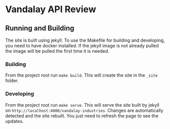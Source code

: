 # Vandalay API Review

## Running and Building
The site is built using jekyll.  To use the Makefile for building and developing, you need to have docker installed.  If the jekyll image is not already pulled the image will be pulled the first time it is needed.

### Building

From the project root run `make build`.  This will create the site in the `_site` folder.

### Developing

From the project root run `make serve`.  This will serve the site built by jekyll on `http://localhost:4000/vandalay-industries`.  Changes are automatically detected and the site rebuilt.  You just need to refresh the page to see the updates.

